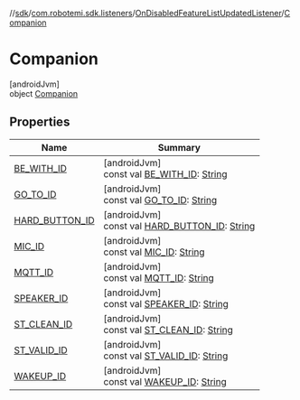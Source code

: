 //[sdk](../../../../index.md)/[com.robotemi.sdk.listeners](../../index.md)/[OnDisabledFeatureListUpdatedListener](../index.md)/[Companion](index.md)

# Companion

[androidJvm]\
object [Companion](index.md)

## Properties

| Name | Summary |
|---|---|
| [BE_WITH_ID](-b-e_-w-i-t-h_-i-d.md) | [androidJvm]<br>const val [BE_WITH_ID](-b-e_-w-i-t-h_-i-d.md): [String](https://kotlinlang.org/api/latest/jvm/stdlib/kotlin/-string/index.html) |
| [GO_TO_ID](-g-o_-t-o_-i-d.md) | [androidJvm]<br>const val [GO_TO_ID](-g-o_-t-o_-i-d.md): [String](https://kotlinlang.org/api/latest/jvm/stdlib/kotlin/-string/index.html) |
| [HARD_BUTTON_ID](-h-a-r-d_-b-u-t-t-o-n_-i-d.md) | [androidJvm]<br>const val [HARD_BUTTON_ID](-h-a-r-d_-b-u-t-t-o-n_-i-d.md): [String](https://kotlinlang.org/api/latest/jvm/stdlib/kotlin/-string/index.html) |
| [MIC_ID](-m-i-c_-i-d.md) | [androidJvm]<br>const val [MIC_ID](-m-i-c_-i-d.md): [String](https://kotlinlang.org/api/latest/jvm/stdlib/kotlin/-string/index.html) |
| [MQTT_ID](-m-q-t-t_-i-d.md) | [androidJvm]<br>const val [MQTT_ID](-m-q-t-t_-i-d.md): [String](https://kotlinlang.org/api/latest/jvm/stdlib/kotlin/-string/index.html) |
| [SPEAKER_ID](-s-p-e-a-k-e-r_-i-d.md) | [androidJvm]<br>const val [SPEAKER_ID](-s-p-e-a-k-e-r_-i-d.md): [String](https://kotlinlang.org/api/latest/jvm/stdlib/kotlin/-string/index.html) |
| [ST_CLEAN_ID](-s-t_-c-l-e-a-n_-i-d.md) | [androidJvm]<br>const val [ST_CLEAN_ID](-s-t_-c-l-e-a-n_-i-d.md): [String](https://kotlinlang.org/api/latest/jvm/stdlib/kotlin/-string/index.html) |
| [ST_VALID_ID](-s-t_-v-a-l-i-d_-i-d.md) | [androidJvm]<br>const val [ST_VALID_ID](-s-t_-v-a-l-i-d_-i-d.md): [String](https://kotlinlang.org/api/latest/jvm/stdlib/kotlin/-string/index.html) |
| [WAKEUP_ID](-w-a-k-e-u-p_-i-d.md) | [androidJvm]<br>const val [WAKEUP_ID](-w-a-k-e-u-p_-i-d.md): [String](https://kotlinlang.org/api/latest/jvm/stdlib/kotlin/-string/index.html) |
